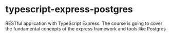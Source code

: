 # typescript-express-postgres
RESTful application with TypeScript Express. The course is going to cover the fundamental concepts of the express framework and tools like Postgres
